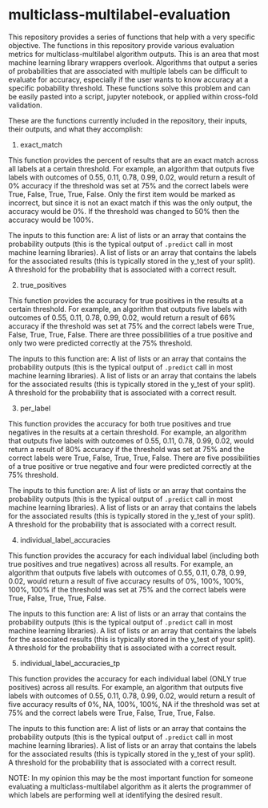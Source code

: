 # multiclass-multilabel-evaluation

This repository provides a series of functions that help with a very specific objective. The functions in this repository provide various evaluation metrics for multiclass-multilabel algorithm outputs. This is an area that most machine learning library wrappers overlook. Algorithms that output a series of probabilities that are associated with multiple labels can be difficult to evaluate for accuracy, especially if the user wants to know accuracy at a specific pobability threshold. These functions solve this problem and can be easily pasted into a script, jupyter notebook, or applied within cross-fold validation.

These are the functions currently included in the repository, their inputs, their outputs, and what they accomplish:

1) exact_match

This function provides the percent of results that are an exact match across all labels at a certain threshold. For example, an algorithm that outputs five labels with outcomes of 0.55, 0.11, 0.78, 0.99, 0.02, would return a result of 0% accuracy if the threshold was set at 75% and the correct labels were True, False, True, True, False. Only the first item would be marked as incorrect, but since it is not an exact match if this was the only output, the accuracy would be 0%. If the threshold was changed to 50% then the accuracy would be 100%. 

The inputs to this function are:
A list of lists or an array that contains the probability outputs (this is the typical output of `.predict` call in most machine learning libraries).
A list of lists or an array that contains the labels for the associated results (this is typically stored in the y_test of your split).
A threshold for the probability that is associated with a correct result.

2) true_positives

This function provides the accuracy for true positives in the results at a certain threshold. For example, an algorithm that outputs five labels with outcomes of 0.55, 0.11, 0.78, 0.99, 0.02, would return a result of 66% accuracy if the threshold was set at 75% and the correct labels were True, False, True, True, False. There are three possibilities of a true positive and only two were predicted correctly at the 75% threshold.

The inputs to this function are:
A list of lists or an array that contains the probability outputs (this is the typical output of `.predict` call in most machine learning libraries).
A list of lists or an array that contains the labels for the associated results (this is typically stored in the y_test of your split).
A threshold for the probability that is associated with a correct result.

3) per_label

This function provides the accuracy for both true positives and true negatives in the results at a certain threshold. For example, an algorithm that outputs five labels with outcomes of 0.55, 0.11, 0.78, 0.99, 0.02, would return a result of 80% accuracy if the threshold was set at 75% and the correct labels were True, False, True, True, False. There are five possibilities of a true positive or true negative and four were predicted correctly at the 75% threshold.

The inputs to this function are:
A list of lists or an array that contains the probability outputs (this is the typical output of `.predict` call in most machine learning libraries).
A list of lists or an array that contains the labels for the associated results (this is typically stored in the y_test of your split).
A threshold for the probability that is associated with a correct result.


4) individual_label_accuracies

This function provides the accuracy for each individual label (including both true positives and true negatives) across all results. For example, an algorithm that outputs five labels with outcomes of 0.55, 0.11, 0.78, 0.99, 0.02, would return a result of five accuracy results of 0%, 100%, 100%, 100%, 100% if the threshold was set at 75% and the correct labels were True, False, True, True, False.

The inputs to this function are:
A list of lists or an array that contains the probability outputs (this is the typical output of `.predict` call in most machine learning libraries).
A list of lists or an array that contains the labels for the associated results (this is typically stored in the y_test of your split).
A threshold for the probability that is associated with a correct result.

5) individual_label_accuracies_tp

This function provides the accuracy for each individual label (ONLY true positives) across all results. For example, an algorithm that outputs five labels with outcomes of 0.55, 0.11, 0.78, 0.99, 0.02, would return a result of five accuracy results of 0%, NA, 100%, 100%, NA if the threshold was set at 75% and the correct labels were True, False, True, True, False.

The inputs to this function are:
A list of lists or an array that contains the probability outputs (this is the typical output of `.predict` call in most machine learning libraries).
A list of lists or an array that contains the labels for the associated results (this is typically stored in the y_test of your split).
A threshold for the probability that is associated with a correct result.

NOTE: In my opinion this may be the most important function for someone evaluating a multiclass-multilabel algorithm as it alerts the programmer of which labels are performing well at identifying the desired result.
